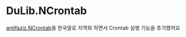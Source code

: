 # DuLib.NCrontab

[antifaziz.NCrontab][1]을 한국말로 지역화 하면서 Crontab 실행 기능을 추가했어요

[1]: https://github.com/atifaziz/NCrontab
